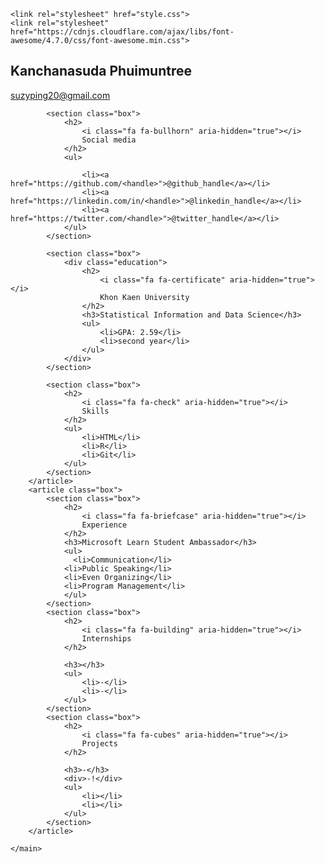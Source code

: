<!DOCTYPE html>
<html lang="en">
<head>
    <meta charset="UTF-8">
    <meta http-equiv="X-UA-Compatible" content="IE=edge">
    <meta name="viewport" content="width=device-width, initial-scale=1.0">
    <title>Resume</title>

    <link rel="stylesheet" href="style.css">
    <link rel="stylesheet" href="https://cdnjs.cloudflare.com/ajax/libs/font-awesome/4.7.0/css/font-awesome.min.css">
</head>
<body>
    <main>
        <article class="box">
            <h1> Kanchanasuda Phuimuntree</h1>
            <div><a href="mailto:your.email@example.com">suzyping20@gmail.com</a></div>
            
            <section class="box">
                <h2>
                    <i class="fa fa-bullhorn" aria-hidden="true"></i>
                    Social media
                </h2>
                <ul>
                    
                    <li><a href="https://github.com/<handle>">@github_handle</a></li>
                    <li><a href="https://linkedin.com/in/<handle>">@linkedin_handle</a></li>
                    <li><a href="https://twitter.com/<handle>">@twitter_handle</a></li>
                </ul>    
            </section>
            
            <section class="box">
                <div class="education">
                    <h2>
                        <i class="fa fa-certificate" aria-hidden="true"></i>
                        Khon Kaen University
                    </h2>
                    <h3>Statistical Information and Data Science</h3>
                    <ul>
                        <li>GPA: 2.59</li>
                        <li>second year</li>
                    </ul>
                </div>
            </section>

            <section class="box">
                <h2>
                    <i class="fa fa-check" aria-hidden="true"></i>
                    Skills
                </h2>
                <ul>
                    <li>HTML</li>
                    <li>R</li>
                    <li>Git</li>
                </ul>
            </section>
        </article>
        <article class="box">
            <section class="box">
                <h2>
                    <i class="fa fa-briefcase" aria-hidden="true"></i>
                    Experience
                </h2>
                <h3>Microsoft Learn Student Ambassador</h3>
                <ul>
                  <li>Communication</li>
                <li>Public Speaking</li>
                <li>Even Organizing</li>
                <li>Program Management</li>
                </ul>
            </section>
            <section class="box">
                <h2>
                    <i class="fa fa-building" aria-hidden="true"></i>
                    Internships
                </h2>

                <h3></h3>
                <ul>
                    <li>-</li>
                    <li>-</li>
                </ul>
            </section>
            <section class="box">
                <h2>
                    <i class="fa fa-cubes" aria-hidden="true"></i>
                    Projects
                </h2>
                
                <h3>-</h3>
                <div>-!</div>
                <ul>
                    <li></li>
                    <li></li>
                </ul>
            </section>
        </article>
    
    </main>
</body>
</html>
